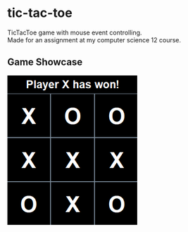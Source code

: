 # tic-tac-toe
TicTacToe game with mouse event controlling.\
Made for an assignment at my computer science 12 course.
## Game Showcase
![](https://github.com/Stevan-Zhuang/tic-tac-toe/blob/main/showcase/tictactoe.PNG)
